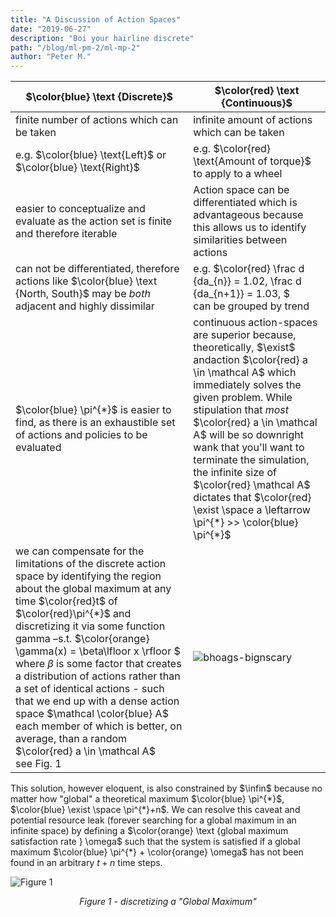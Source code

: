 ```yaml
---
title: "A Discussion of Action Spaces"
date: "2019-06-27"
description: "Boi your hairline discrete"
path: "/blog/ml-pm-2/ml-mp-2"
author: "Peter M."
---
```

<style type='text/css'>
  a {
    border-bottom: 1px solid hsla(131, 75%, 40%, 0.8);
    color: black;
    text-decoration: none;
    -webkit-transition: background-color .25s;
    transition: background-color .25s;
  }
  a:hover {
    background-color: hsla(131, 75%, 40%, 0.8);

  }

</style>

| $\color{blue} \text {Discrete}$ | $\color{red} \text {Continuous}$ |
|----------|------------|
| finite number of actions which can be taken | infinite amount of actions which can be taken |
| e.g. $\color{blue} \text{Left}$ or $\color{blue} \text{Right}$ | e.g. $\color{red} \text{Amount of torque}$ to apply to a wheel |
| easier to conceptualize and evaluate as the action set is finite and therefore iterable | Action space can be differentiated which is advantageous because this allows us to identify similarities between actions |
| can not be differentiated, therefore actions like $\color{blue} \text {North, South}$ may be *both* adjacent and highly dissimilar  | e.g. $\color{red} \frac d {da_{n}} = 1.02, \frac d {da_{n+1}} = 1.03,  $ <br> can be grouped by trend |
| $\color{blue} \pi^{*}$ is easier to find, as there is an exhaustible set of actions and policies to be evaluated | continuous action-spaces are superior because, theoretically, $\exist$ andaction $\color{red} a \in \mathcal A$ which immediately solves the given problem.  While stipulation that *most* $\color{red} a \in \mathcal A$ will be so downright wank that you'll want to terminate the simulation, the infinite size of $\color{red} \mathcal A$ dictates that $\color{red} \exist \space a \leftarrow  \pi^{*} >> \color{blue} \pi^{*}$|  
| we can compensate for the limitations of the discrete action space by identifying the region about the global maximum at any time $\color{red}t$ of $\color{red}\pi^{*}$ and discretizing it via some function gamma –s.t. $\color{orange} \gamma(x) = \beta\lfloor x \rfloor $ where $\beta$ is some factor that creates a distribution of actions rather than a set of identical actions - such that we end up with a dense action space $\mathcal \color{blue} A$ each member of which is better, on average, than a random $\color{red} a \in \mathcal A$ <br>see Fig. 1| ![bhoags-bignscary](https://i.imgur.com/BiJlJjv.jpg) |


This solution, however eloquent, is also constrained by $\infin$ because no matter how "global" a theoretical maximum $\color{blue} \pi^{*}$, $\color{blue} \exist \space  \pi^{*}+n$.  We can resolve this caveat and potential resource leak (forever searching for a global maximum in an infinite space) by defining a $\color{orange} \text {global maximum satisfaction rate } \omega$ such that the system is satisfied if a global maximum $\color{blue} \pi^{*} + \color{orange} \omega$ has not been found in an arbitrary $t + n$ time steps.


![Figure 1](https://i.imgur.com/wLYA0qY.png)
<center><i>Figure 1 - discretizing a "Global Maximum"</i></center>
